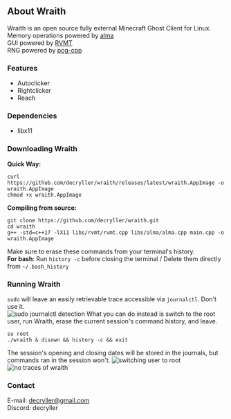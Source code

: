 ## About Wraith
Wraith is an open source fully external Minecraft Ghost Client for Linux.\
Memory operations powered by [alma](https://github.com/decryller/alma)\
GUI powered by [RVMT](https://github.com/decryller/RVMT)\
RNG powered by [pcg-cpp](https://github.com/imneme/pcg-cpp)

### Features
- Autoclicker
- Rightclicker
- Reach

### Dependencies
- libx11

### Downloading Wraith
**Quick Way:**
```
curl https://github.com/decryller/wraith/releases/latest/wraith.AppImage -o wraith.AppImage
chmod +x wraith.AppImage
```
**Compiling from source:** 
```
git clone https://github.com/decryller/wraith.git
cd wraith
g++ -std=c++17 -lX11 libs/rvmt/rvmt.cpp libs/alma/alma.cpp main.cpp -o wraith.AppImage
```
Make sure to erase these commands from your terminal's history.\
**For bash**: Run `history -c` before closing the terminal / Delete them directly from `~/.bash_history`

### **Running Wraith**
`sudo` will leave an easily retrievable trace accessible via `journalctl`. Don't use it.\
![sudo journalctl detection](https://i.imgur.com/3aYuxLc.png)
What you can do instead is switch to the root user, run Wraith, erase the current session's command history, and leave.
```
su root
./wraith & disown && history -c && exit
```
The session's opening and closing dates will be stored in the journals, but commands ran in the session won't.
![switching user to root](https://i.imgur.com/FeSFzRD.png)
![no traces of wraith](https://i.imgur.com/i7ZFyXs.png)

### Contact
E-mail: decryller@gmail.com\
Discord: decryller